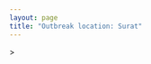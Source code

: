 ```yaml
---
layout: page
title: "Outbreak location: Surat"
---
```

<div id="mapid">
<script src="https://buda-magenta.github.io/hazard_map/load_map.js"></script>
><script>
var marker_outbreak = L.marker([21.170200, 72.831100],{"autoPan": true}).addTo(map); marker_outbreak.bindTooltip("Surat").openTooltip();

var circle_1 = L.circle([19.075990, 72.877393], {"pane": "markerPane", "color": "red", "fill": true, "fillOpacity": 0.2, "fillRule": "evenodd", "lineCap": "round", "lineJoin": "round", "opacity": 1.0, "radius": 282110, "stroke": true, "weight": 2}).addTo(map);
circle_1.bindTooltip("Mumbai<br>rank: 1<br>hazard index: 0.070528")

var circle_2 = L.circle([22.297314, 73.194257], {"pane": "markerPane", "color": "red", "fill": true, "fillOpacity": 0.2, "fillRule": "evenodd", "lineCap": "round", "lineJoin": "round", "opacity": 1.0, "radius": 261703, "stroke": true, "weight": 2}).addTo(map);
circle_2.bindTooltip("Vadodara<br>rank: 2<br>hazard index: 0.065426")

var circle_3 = L.circle([23.021624, 72.579707], {"pane": "markerPane", "color": "red", "fill": true, "fillOpacity": 0.2, "fillRule": "evenodd", "lineCap": "round", "lineJoin": "round", "opacity": 1.0, "radius": 192447, "stroke": true, "weight": 2}).addTo(map);
circle_3.bindTooltip("Ahmedabad<br>rank: 3<br>hazard index: 0.048112")

var circle_4 = L.circle([20.952407, 72.932383], {"pane": "markerPane", "color": "red", "fill": true, "fillOpacity": 0.2, "fillRule": "evenodd", "lineCap": "round", "lineJoin": "round", "opacity": 1.0, "radius": 75423, "stroke": true, "weight": 2}).addTo(map);
circle_4.bindTooltip("Navsari<br>rank: 4<br>hazard index: 0.018856")

var circle_5 = L.circle([20.432402, 73.141172], {"pane": "markerPane", "color": "red", "fill": true, "fillOpacity": 0.2, "fillRule": "evenodd", "lineCap": "round", "lineJoin": "round", "opacity": 1.0, "radius": 61290, "stroke": true, "weight": 2}).addTo(map);
circle_5.bindTooltip("Valsad<br>rank: 5<br>hazard index: 0.015323")

var circle_6 = L.circle([20.843512, 75.525927], {"pane": "markerPane", "color": "red", "fill": true, "fillOpacity": 0.2, "fillRule": "evenodd", "lineCap": "round", "lineJoin": "round", "opacity": 1.0, "radius": 54990, "stroke": true, "weight": 2}).addTo(map);
circle_6.bindTooltip("Jalgaon<br>rank: 6<br>hazard index: 0.013748")

var circle_7 = L.circle([19.439885, 72.880383], {"pane": "markerPane", "color": "red", "fill": true, "fillOpacity": 0.2, "fillRule": "evenodd", "lineCap": "round", "lineJoin": "round", "opacity": 1.0, "radius": 53415, "stroke": true, "weight": 2}).addTo(map);
circle_7.bindTooltip("Vasai<br>rank: 7<br>hazard index: 0.013354")

var circle_8 = L.circle([28.651718, 77.221939], {"pane": "markerPane", "color": "red", "fill": true, "fillOpacity": 0.2, "fillRule": "evenodd", "lineCap": "round", "lineJoin": "round", "opacity": 1.0, "radius": 48737, "stroke": true, "weight": 2}).addTo(map);
circle_8.bindTooltip("Delhi<br>rank: 8<br>hazard index: 0.012184")

var circle_9 = L.circle([21.771884, 72.141645], {"pane": "markerPane", "color": "red", "fill": true, "fillOpacity": 0.2, "fillRule": "evenodd", "lineCap": "round", "lineJoin": "round", "opacity": 1.0, "radius": 35482, "stroke": true, "weight": 2}).addTo(map);
circle_9.bindTooltip("Bhavnagar<br>rank: 9<br>hazard index: 0.008871")

var circle_10 = L.circle([20.011247, 73.790236], {"pane": "markerPane", "color": "red", "fill": true, "fillOpacity": 0.2, "fillRule": "evenodd", "lineCap": "round", "lineJoin": "round", "opacity": 1.0, "radius": 27780, "stroke": true, "weight": 2}).addTo(map);
circle_10.bindTooltip("Nashik<br>rank: 10<br>hazard index: 0.006945")

var circle_11 = L.circle([21.365999, 74.284004], {"pane": "markerPane", "color": "red", "fill": true, "fillOpacity": 0.2, "fillRule": "evenodd", "lineCap": "round", "lineJoin": "round", "opacity": 1.0, "radius": 24364, "stroke": true, "weight": 2}).addTo(map);
circle_11.bindTooltip("Nandurbar<br>rank: 11<br>hazard index: 0.006091")

var circle_12 = L.circle([20.993276, 75.839983], {"pane": "markerPane", "color": "red", "fill": true, "fillOpacity": 0.2, "fillRule": "evenodd", "lineCap": "round", "lineJoin": "round", "opacity": 1.0, "radius": 22623, "stroke": true, "weight": 2}).addTo(map);
circle_12.bindTooltip("Bhusawal<br>rank: 12<br>hazard index: 0.005656")

var circle_13 = L.circle([21.750000, 73.000000], {"pane": "markerPane", "color": "red", "fill": true, "fillOpacity": 0.2, "fillRule": "evenodd", "lineCap": "round", "lineJoin": "round", "opacity": 1.0, "radius": 21935, "stroke": true, "weight": 2}).addTo(map);
circle_13.bindTooltip("Bharuch<br>rank: 13<br>hazard index: 0.005484")

var circle_14 = L.circle([22.689507, 72.871520], {"pane": "markerPane", "color": "red", "fill": true, "fillOpacity": 0.2, "fillRule": "evenodd", "lineCap": "round", "lineJoin": "round", "opacity": 1.0, "radius": 21902, "stroke": true, "weight": 2}).addTo(map);
circle_14.bindTooltip("Nadiad<br>rank: 14<br>hazard index: 0.005476")

var circle_15 = L.circle([22.558499, 72.962563], {"pane": "markerPane", "color": "red", "fill": true, "fillOpacity": 0.2, "fillRule": "evenodd", "lineCap": "round", "lineJoin": "round", "opacity": 1.0, "radius": 20473, "stroke": true, "weight": 2}).addTo(map);
circle_15.bindTooltip("Anand<br>rank: 15<br>hazard index: 0.005118")

var circle_16 = L.circle([19.194329, 72.970178], {"pane": "markerPane", "color": "red", "fill": true, "fillOpacity": 0.2, "fillRule": "evenodd", "lineCap": "round", "lineJoin": "round", "opacity": 1.0, "radius": 15775, "stroke": true, "weight": 2}).addTo(map);
circle_16.bindTooltip("Thane<br>rank: 16<br>hazard index: 0.003944")

var circle_17 = L.circle([23.160894, 79.949770], {"pane": "markerPane", "color": "red", "fill": true, "fillOpacity": 0.2, "fillRule": "evenodd", "lineCap": "round", "lineJoin": "round", "opacity": 1.0, "radius": 12539, "stroke": true, "weight": 2}).addTo(map);
circle_17.bindTooltip("Jabalpur<br>rank: 17<br>hazard index: 0.003135")

var circle_18 = L.circle([22.778500, 73.624516], {"pane": "markerPane", "color": "red", "fill": true, "fillOpacity": 0.2, "fillRule": "evenodd", "lineCap": "round", "lineJoin": "round", "opacity": 1.0, "radius": 12514, "stroke": true, "weight": 2}).addTo(map);
circle_18.bindTooltip("Godhra<br>rank: 18<br>hazard index: 0.003129")

var circle_19 = L.circle([18.521428, 73.854454], {"pane": "markerPane", "color": "red", "fill": true, "fillOpacity": 0.2, "fillRule": "evenodd", "lineCap": "round", "lineJoin": "round", "opacity": 1.0, "radius": 11769, "stroke": true, "weight": 2}).addTo(map);
circle_19.bindTooltip("Pune<br>rank: 19<br>hazard index: 0.002942")

var circle_20 = L.circle([25.438130, 81.833800], {"pane": "markerPane", "color": "red", "fill": true, "fillOpacity": 0.2, "fillRule": "evenodd", "lineCap": "round", "lineJoin": "round", "opacity": 1.0, "radius": 11757, "stroke": true, "weight": 2}).addTo(map);
circle_20.bindTooltip("Allahabad<br>rank: 20<br>hazard index: 0.002939")

var circle_21 = L.circle([26.915458, 75.818982], {"pane": "markerPane", "color": "red", "fill": true, "fillOpacity": 0.2, "fillRule": "evenodd", "lineCap": "round", "lineJoin": "round", "opacity": 1.0, "radius": 11564, "stroke": true, "weight": 2}).addTo(map);
circle_21.bindTooltip("Jaipur<br>rank: 21<br>hazard index: 0.002891")

var circle_22 = L.circle([21.149813, 79.082056], {"pane": "markerPane", "color": "red", "fill": true, "fillOpacity": 0.2, "fillRule": "evenodd", "lineCap": "round", "lineJoin": "round", "opacity": 1.0, "radius": 11449, "stroke": true, "weight": 2}).addTo(map);
circle_22.bindTooltip("Nagpur<br>rank: 22<br>hazard index: 0.002862")

var circle_23 = L.circle([22.541418, 88.357691], {"pane": "markerPane", "color": "red", "fill": true, "fillOpacity": 0.2, "fillRule": "evenodd", "lineCap": "round", "lineJoin": "round", "opacity": 1.0, "radius": 10341, "stroke": true, "weight": 2}).addTo(map);
circle_23.bindTooltip("Kolkata<br>rank: 23<br>hazard index: 0.002585")

var circle_24 = L.circle([25.335649, 83.007629], {"pane": "markerPane", "color": "red", "fill": true, "fillOpacity": 0.2, "fillRule": "evenodd", "lineCap": "round", "lineJoin": "round", "opacity": 1.0, "radius": 9978, "stroke": true, "weight": 2}).addTo(map);
circle_24.bindTooltip("Varanasi<br>rank: 24<br>hazard index: 0.002495")

var circle_25 = L.circle([22.305199, 70.802834], {"pane": "markerPane", "color": "red", "fill": true, "fillOpacity": 0.2, "fillRule": "evenodd", "lineCap": "round", "lineJoin": "round", "opacity": 1.0, "radius": 9841, "stroke": true, "weight": 2}).addTo(map);
circle_25.bindTooltip("Rajkot<br>rank: 25<br>hazard index: 0.002460")

var circle_26 = L.circle([12.979120, 77.591300], {"pane": "markerPane", "color": "red", "fill": true, "fillOpacity": 0.2, "fillRule": "evenodd", "lineCap": "round", "lineJoin": "round", "opacity": 1.0, "radius": 9552, "stroke": true, "weight": 2}).addTo(map);
circle_26.bindTooltip("Bangalore<br>rank: 26<br>hazard index: 0.002388")

var circle_27 = L.circle([22.610318, 73.461706], {"pane": "markerPane", "color": "red", "fill": true, "fillOpacity": 0.2, "fillRule": "evenodd", "lineCap": "round", "lineJoin": "round", "opacity": 1.0, "radius": 9215, "stroke": true, "weight": 2}).addTo(map);
circle_27.bindTooltip("Kalol<br>rank: 27<br>hazard index: 0.002304")

var circle_28 = L.circle([22.720362, 75.868200], {"pane": "markerPane", "color": "red", "fill": true, "fillOpacity": 0.2, "fillRule": "evenodd", "lineCap": "round", "lineJoin": "round", "opacity": 1.0, "radius": 9038, "stroke": true, "weight": 2}).addTo(map);
circle_28.bindTooltip("Indore<br>rank: 28<br>hazard index: 0.002260")

var circle_29 = L.circle([17.388786, 78.461065], {"pane": "markerPane", "color": "red", "fill": true, "fillOpacity": 0.2, "fillRule": "evenodd", "lineCap": "round", "lineJoin": "round", "opacity": 1.0, "radius": 8671, "stroke": true, "weight": 2}).addTo(map);
circle_29.bindTooltip("Hyderabad<br>rank: 29<br>hazard index: 0.002168")

var circle_30 = L.circle([22.168600, 71.668500], {"pane": "markerPane", "color": "red", "fill": true, "fillOpacity": 0.2, "fillRule": "evenodd", "lineCap": "round", "lineJoin": "round", "opacity": 1.0, "radius": 7657, "stroke": true, "weight": 2}).addTo(map);
circle_30.bindTooltip("Botad<br>rank: 30<br>hazard index: 0.001914")

var circle_31 = L.circle([25.196826, 76.000893], {"pane": "markerPane", "color": "red", "fill": true, "fillOpacity": 0.2, "fillRule": "evenodd", "lineCap": "round", "lineJoin": "round", "opacity": 1.0, "radius": 5853, "stroke": true, "weight": 2}).addTo(map);
circle_31.bindTooltip("Kota<br>rank: 31<br>hazard index: 0.001463")

var circle_32 = L.circle([20.761862, 77.192172], {"pane": "markerPane", "color": "red", "fill": true, "fillOpacity": 0.2, "fillRule": "evenodd", "lineCap": "round", "lineJoin": "round", "opacity": 1.0, "radius": 5381, "stroke": true, "weight": 2}).addTo(map);
circle_32.bindTooltip("Akola<br>rank: 32<br>hazard index: 0.001345")

var circle_33 = L.circle([13.083694, 80.270186], {"pane": "markerPane", "color": "red", "fill": true, "fillOpacity": 0.2, "fillRule": "evenodd", "lineCap": "round", "lineJoin": "round", "opacity": 1.0, "radius": 4325, "stroke": true, "weight": 2}).addTo(map);
circle_33.bindTooltip("Chennai<br>rank: 33<br>hazard index: 0.001081")

var circle_34 = L.circle([26.296772, 73.035143], {"pane": "markerPane", "color": "red", "fill": true, "fillOpacity": 0.2, "fillRule": "evenodd", "lineCap": "round", "lineJoin": "round", "opacity": 1.0, "radius": 4257, "stroke": true, "weight": 2}).addTo(map);
circle_34.bindTooltip("Jodhpur<br>rank: 34<br>hazard index: 0.001064")

var circle_35 = L.circle([26.460914, 80.321759], {"pane": "markerPane", "color": "red", "fill": true, "fillOpacity": 0.2, "fillRule": "evenodd", "lineCap": "round", "lineJoin": "round", "opacity": 1.0, "radius": 4054, "stroke": true, "weight": 2}).addTo(map);
circle_35.bindTooltip("Kanpur<br>rank: 35<br>hazard index: 0.001014")

var circle_36 = L.circle([18.627929, 73.800983], {"pane": "markerPane", "color": "red", "fill": true, "fillOpacity": 0.2, "fillRule": "evenodd", "lineCap": "round", "lineJoin": "round", "opacity": 1.0, "radius": 3955, "stroke": true, "weight": 2}).addTo(map);
circle_36.bindTooltip("Pimpri Chinchwad<br>rank: 36<br>hazard index: 0.000989")

var circle_37 = L.circle([23.480592, 74.917790], {"pane": "markerPane", "color": "red", "fill": true, "fillOpacity": 0.2, "fillRule": "evenodd", "lineCap": "round", "lineJoin": "round", "opacity": 1.0, "radius": 3919, "stroke": true, "weight": 2}).addTo(map);
circle_37.bindTooltip("Ratlam<br>rank: 37<br>hazard index: 0.000980")

var circle_38 = L.circle([15.398403, 73.812918], {"pane": "markerPane", "color": "red", "fill": true, "fillOpacity": 0.2, "fillRule": "evenodd", "lineCap": "round", "lineJoin": "round", "opacity": 1.0, "radius": 3781, "stroke": true, "weight": 2}).addTo(map);
circle_38.bindTooltip("Vasco Da Gama<br>rank: 38<br>hazard index: 0.000945")

var circle_39 = L.circle([21.237947, 81.633683], {"pane": "markerPane", "color": "red", "fill": true, "fillOpacity": 0.2, "fillRule": "evenodd", "lineCap": "round", "lineJoin": "round", "opacity": 1.0, "radius": 3780, "stroke": true, "weight": 2}).addTo(map);
circle_39.bindTooltip("Raipur<br>rank: 39<br>hazard index: 0.000945")

var circle_40 = L.circle([21.154541, 77.644296], {"pane": "markerPane", "color": "red", "fill": true, "fillOpacity": 0.2, "fillRule": "evenodd", "lineCap": "round", "lineJoin": "round", "opacity": 1.0, "radius": 3639, "stroke": true, "weight": 2}).addTo(map);
circle_40.bindTooltip("Amravati<br>rank: 40<br>hazard index: 0.000910")

var circle_41 = L.circle([22.473242, 70.055210], {"pane": "markerPane", "color": "red", "fill": true, "fillOpacity": 0.2, "fillRule": "evenodd", "lineCap": "round", "lineJoin": "round", "opacity": 1.0, "radius": 3324, "stroke": true, "weight": 2}).addTo(map);
circle_41.bindTooltip("Jamnagar<br>rank: 41<br>hazard index: 0.000831")

var circle_42 = L.circle([24.500000, 81.000000], {"pane": "markerPane", "color": "red", "fill": true, "fillOpacity": 0.2, "fillRule": "evenodd", "lineCap": "round", "lineJoin": "round", "opacity": 1.0, "radius": 3294, "stroke": true, "weight": 2}).addTo(map);
circle_42.bindTooltip("Satna<br>rank: 42<br>hazard index: 0.000824")

var circle_43 = L.circle([25.609324, 85.123525], {"pane": "markerPane", "color": "red", "fill": true, "fillOpacity": 0.2, "fillRule": "evenodd", "lineCap": "round", "lineJoin": "round", "opacity": 1.0, "radius": 3068, "stroke": true, "weight": 2}).addTo(map);
circle_43.bindTooltip("Patna<br>rank: 43<br>hazard index: 0.000767")

var circle_44 = L.circle([25.531031, 78.652689], {"pane": "markerPane", "color": "red", "fill": true, "fillOpacity": 0.2, "fillRule": "evenodd", "lineCap": "round", "lineJoin": "round", "opacity": 1.0, "radius": 2940, "stroke": true, "weight": 2}).addTo(map);
circle_44.bindTooltip("Jhansi<br>rank: 44<br>hazard index: 0.000735")

var circle_45 = L.circle([23.666667, 72.500000], {"pane": "markerPane", "color": "red", "fill": true, "fillOpacity": 0.2, "fillRule": "evenodd", "lineCap": "round", "lineJoin": "round", "opacity": 1.0, "radius": 2930, "stroke": true, "weight": 2}).addTo(map);
circle_45.bindTooltip("Mahesana<br>rank: 45<br>hazard index: 0.000733")

var circle_46 = L.circle([26.838100, 80.934600], {"pane": "markerPane", "color": "red", "fill": true, "fillOpacity": 0.2, "fillRule": "evenodd", "lineCap": "round", "lineJoin": "round", "opacity": 1.0, "radius": 2885, "stroke": true, "weight": 2}).addTo(map);
circle_46.bindTooltip("Lucknow<br>rank: 46<br>hazard index: 0.000721")

var circle_47 = L.circle([23.174597, 75.785142], {"pane": "markerPane", "color": "red", "fill": true, "fillOpacity": 0.2, "fillRule": "evenodd", "lineCap": "round", "lineJoin": "round", "opacity": 1.0, "radius": 2858, "stroke": true, "weight": 2}).addTo(map);
circle_47.bindTooltip("Ujjain<br>rank: 47<br>hazard index: 0.000715")

var circle_48 = L.circle([22.750000, 71.666667], {"pane": "markerPane", "color": "red", "fill": true, "fillOpacity": 0.2, "fillRule": "evenodd", "lineCap": "round", "lineJoin": "round", "opacity": 1.0, "radius": 2846, "stroke": true, "weight": 2}).addTo(map);
circle_48.bindTooltip("Surendranagar<br>rank: 48<br>hazard index: 0.000712")

var circle_49 = L.circle([21.977864, 76.568828], {"pane": "markerPane", "color": "red", "fill": true, "fillOpacity": 0.2, "fillRule": "evenodd", "lineCap": "round", "lineJoin": "round", "opacity": 1.0, "radius": 2116, "stroke": true, "weight": 2}).addTo(map);
circle_49.bindTooltip("Khandwa<br>rank: 49<br>hazard index: 0.000529")

var circle_50 = L.circle([23.223288, 72.649227], {"pane": "markerPane", "color": "red", "fill": true, "fillOpacity": 0.2, "fillRule": "evenodd", "lineCap": "round", "lineJoin": "round", "opacity": 1.0, "radius": 2022, "stroke": true, "weight": 2}).addTo(map);
circle_50.bindTooltip("Gandhinagar<br>rank: 50<br>hazard index: 0.000506")

var circle_51 = L.circle([19.877263, 75.339024], {"pane": "markerPane", "color": "red", "fill": true, "fillOpacity": 0.2, "fillRule": "evenodd", "lineCap": "round", "lineJoin": "round", "opacity": 1.0, "radius": 1975, "stroke": true, "weight": 2}).addTo(map);
circle_51.bindTooltip("Aurangabad<br>rank: 51<br>hazard index: 0.000494")

var circle_52 = L.circle([23.071874, 70.131715], {"pane": "markerPane", "color": "red", "fill": true, "fillOpacity": 0.2, "fillRule": "evenodd", "lineCap": "round", "lineJoin": "round", "opacity": 1.0, "radius": 1864, "stroke": true, "weight": 2}).addTo(map);
circle_52.bindTooltip("Gandhidham<br>rank: 52<br>hazard index: 0.000466")

var circle_53 = L.circle([19.261944, 73.194760], {"pane": "markerPane", "color": "red", "fill": true, "fillOpacity": 0.2, "fillRule": "evenodd", "lineCap": "round", "lineJoin": "round", "opacity": 1.0, "radius": 1781, "stroke": true, "weight": 2}).addTo(map);
circle_53.bindTooltip("Ulhas Nagar<br>rank: 53<br>hazard index: 0.000445")

var circle_54 = L.circle([19.295200, 72.854400], {"pane": "markerPane", "color": "red", "fill": true, "fillOpacity": 0.2, "fillRule": "evenodd", "lineCap": "round", "lineJoin": "round", "opacity": 1.0, "radius": 1708, "stroke": true, "weight": 2}).addTo(map);
circle_54.bindTooltip("Mira-Bhayandar<br>rank: 54<br>hazard index: 0.000427")

var circle_55 = L.circle([24.578721, 73.686257], {"pane": "markerPane", "color": "red", "fill": true, "fillOpacity": 0.2, "fillRule": "evenodd", "lineCap": "round", "lineJoin": "round", "opacity": 1.0, "radius": 1686, "stroke": true, "weight": 2}).addTo(map);
circle_55.bindTooltip("Udaipur<br>rank: 55<br>hazard index: 0.000422")

var circle_56 = L.circle([27.175255, 78.009816], {"pane": "markerPane", "color": "red", "fill": true, "fillOpacity": 0.2, "fillRule": "evenodd", "lineCap": "round", "lineJoin": "round", "opacity": 1.0, "radius": 1594, "stroke": true, "weight": 2}).addTo(map);
circle_56.bindTooltip("Agra<br>rank: 56<br>hazard index: 0.000399")

var circle_57 = L.circle([21.145629, 80.268387], {"pane": "markerPane", "color": "red", "fill": true, "fillOpacity": 0.2, "fillRule": "evenodd", "lineCap": "round", "lineJoin": "round", "opacity": 1.0, "radius": 1561, "stroke": true, "weight": 2}).addTo(map);
circle_57.bindTooltip("Gondiya<br>rank: 57<br>hazard index: 0.000390")

var circle_58 = L.circle([16.508759, 80.618510], {"pane": "markerPane", "color": "red", "fill": true, "fillOpacity": 0.2, "fillRule": "evenodd", "lineCap": "round", "lineJoin": "round", "opacity": 1.0, "radius": 1556, "stroke": true, "weight": 2}).addTo(map);
circle_58.bindTooltip("Vijayawada<br>rank: 58<br>hazard index: 0.000389")

var circle_59 = L.circle([24.935635, 82.647701], {"pane": "markerPane", "color": "red", "fill": true, "fillOpacity": 0.2, "fillRule": "evenodd", "lineCap": "round", "lineJoin": "round", "opacity": 1.0, "radius": 1486, "stroke": true, "weight": 2}).addTo(map);
circle_59.bindTooltip("Mirzapur<br>rank: 59<br>hazard index: 0.000372")

var circle_60 = L.circle([25.954628, 83.647350], {"pane": "markerPane", "color": "red", "fill": true, "fillOpacity": 0.2, "fillRule": "evenodd", "lineCap": "round", "lineJoin": "round", "opacity": 1.0, "radius": 1482, "stroke": true, "weight": 2}).addTo(map);
circle_60.bindTooltip("Maunath Bhanjan<br>rank: 60<br>hazard index: 0.000371")

var circle_61 = L.circle([17.636129, 74.298278], {"pane": "markerPane", "color": "red", "fill": true, "fillOpacity": 0.2, "fillRule": "evenodd", "lineCap": "round", "lineJoin": "round", "opacity": 1.0, "radius": 1467, "stroke": true, "weight": 2}).addTo(map);
circle_61.bindTooltip("Satara<br>rank: 61<br>hazard index: 0.000367")

var circle_62 = L.circle([26.269721, 82.994425], {"pane": "markerPane", "color": "red", "fill": true, "fillOpacity": 0.2, "fillRule": "evenodd", "lineCap": "round", "lineJoin": "round", "opacity": 1.0, "radius": 1389, "stroke": true, "weight": 2}).addTo(map);
circle_62.bindTooltip("Burhanpur<br>rank: 62<br>hazard index: 0.000347")

var circle_63 = L.circle([19.362531, 73.078475], {"pane": "markerPane", "color": "red", "fill": true, "fillOpacity": 0.2, "fillRule": "evenodd", "lineCap": "round", "lineJoin": "round", "opacity": 1.0, "radius": 1365, "stroke": true, "weight": 2}).addTo(map);
circle_63.bindTooltip("Bhiwandi<br>rank: 63<br>hazard index: 0.000341")

var circle_64 = L.circle([12.869810, 74.843008], {"pane": "markerPane", "color": "red", "fill": true, "fillOpacity": 0.2, "fillRule": "evenodd", "lineCap": "round", "lineJoin": "round", "opacity": 1.0, "radius": 1354, "stroke": true, "weight": 2}).addTo(map);
circle_64.bindTooltip("Mangalore<br>rank: 64<br>hazard index: 0.000339")

var circle_65 = L.circle([25.773344, 84.784977], {"pane": "markerPane", "color": "red", "fill": true, "fillOpacity": 0.2, "fillRule": "evenodd", "lineCap": "round", "lineJoin": "round", "opacity": 1.0, "radius": 1234, "stroke": true, "weight": 2}).addTo(map);
circle_65.bindTooltip("Chapra<br>rank: 65<br>hazard index: 0.000309")

var circle_66 = L.circle([28.015929, 73.317137], {"pane": "markerPane", "color": "red", "fill": true, "fillOpacity": 0.2, "fillRule": "evenodd", "lineCap": "round", "lineJoin": "round", "opacity": 1.0, "radius": 1228, "stroke": true, "weight": 2}).addTo(map);
circle_66.bindTooltip("Bikaner<br>rank: 66<br>hazard index: 0.000307")

var circle_67 = L.circle([23.000000, 76.166667], {"pane": "markerPane", "color": "red", "fill": true, "fillOpacity": 0.2, "fillRule": "evenodd", "lineCap": "round", "lineJoin": "round", "opacity": 1.0, "radius": 1220, "stroke": true, "weight": 2}).addTo(map);
circle_67.bindTooltip("Dewas<br>rank: 67<br>hazard index: 0.000305")

var circle_68 = L.circle([28.402979, 77.310384], {"pane": "markerPane", "color": "red", "fill": true, "fillOpacity": 0.2, "fillRule": "evenodd", "lineCap": "round", "lineJoin": "round", "opacity": 1.0, "radius": 1204, "stroke": true, "weight": 2}).addTo(map);
circle_68.bindTooltip("Faridabad<br>rank: 68<br>hazard index: 0.000301")

var circle_69 = L.circle([23.774057, 71.683735], {"pane": "markerPane", "color": "red", "fill": true, "fillOpacity": 0.2, "fillRule": "evenodd", "lineCap": "round", "lineJoin": "round", "opacity": 1.0, "radius": 1176, "stroke": true, "weight": 2}).addTo(map);
circle_69.bindTooltip("Patan<br>rank: 69<br>hazard index: 0.000294")

var circle_70 = L.circle([20.266777, 85.843559], {"pane": "markerPane", "color": "red", "fill": true, "fillOpacity": 0.2, "fillRule": "evenodd", "lineCap": "round", "lineJoin": "round", "opacity": 1.0, "radius": 1167, "stroke": true, "weight": 2}).addTo(map);
circle_70.bindTooltip("Bhubaneswar<br>rank: 70<br>hazard index: 0.000292")

var circle_71 = L.circle([24.170979, 72.436638], {"pane": "markerPane", "color": "red", "fill": true, "fillOpacity": 0.2, "fillRule": "evenodd", "lineCap": "round", "lineJoin": "round", "opacity": 1.0, "radius": 1119, "stroke": true, "weight": 2}).addTo(map);
circle_71.bindTooltip("Palanpur<br>rank: 71<br>hazard index: 0.000280")

var circle_72 = L.circle([26.469100, 74.639000], {"pane": "markerPane", "color": "red", "fill": true, "fillOpacity": 0.2, "fillRule": "evenodd", "lineCap": "round", "lineJoin": "round", "opacity": 1.0, "radius": 1068, "stroke": true, "weight": 2}).addTo(map);
circle_72.bindTooltip("Ajmer<br>rank: 72<br>hazard index: 0.000267")

var circle_73 = L.circle([19.143607, 73.295535], {"pane": "markerPane", "color": "red", "fill": true, "fillOpacity": 0.2, "fillRule": "evenodd", "lineCap": "round", "lineJoin": "round", "opacity": 1.0, "radius": 1035, "stroke": true, "weight": 2}).addTo(map);
circle_73.bindTooltip("Ambarnath<br>rank: 73<br>hazard index: 0.000259")

var circle_74 = L.circle([21.199035, 81.397955], {"pane": "markerPane", "color": "red", "fill": true, "fillOpacity": 0.2, "fillRule": "evenodd", "lineCap": "round", "lineJoin": "round", "opacity": 1.0, "radius": 1005, "stroke": true, "weight": 2}).addTo(map);
circle_74.bindTooltip("Durg<br>rank: 74<br>hazard index: 0.000251")

var circle_75 = L.circle([19.290314, 76.602903], {"pane": "markerPane", "color": "red", "fill": true, "fillOpacity": 0.2, "fillRule": "evenodd", "lineCap": "round", "lineJoin": "round", "opacity": 1.0, "radius": 975, "stroke": true, "weight": 2}).addTo(map);
circle_75.bindTooltip("Parbhani<br>rank: 75<br>hazard index: 0.000244")

var circle_76 = L.circle([27.209822, 79.048137], {"pane": "markerPane", "color": "red", "fill": true, "fillOpacity": 0.2, "fillRule": "evenodd", "lineCap": "round", "lineJoin": "round", "opacity": 1.0, "radius": 957, "stroke": true, "weight": 2}).addTo(map);
circle_76.bindTooltip("Mainpuri<br>rank: 76<br>hazard index: 0.000239")

var circle_77 = L.circle([23.587548, 75.675679], {"pane": "markerPane", "color": "red", "fill": true, "fillOpacity": 0.2, "fillRule": "evenodd", "lineCap": "round", "lineJoin": "round", "opacity": 1.0, "radius": 913, "stroke": true, "weight": 2}).addTo(map);
circle_77.bindTooltip("Nagda<br>rank: 77<br>hazard index: 0.000228")

var circle_78 = L.circle([25.795593, 82.488341], {"pane": "markerPane", "color": "red", "fill": true, "fillOpacity": 0.2, "fillRule": "evenodd", "lineCap": "round", "lineJoin": "round", "opacity": 1.0, "radius": 896, "stroke": true, "weight": 2}).addTo(map);
circle_78.bindTooltip("Jaunpur<br>rank: 78<br>hazard index: 0.000224")

var circle_79 = L.circle([17.980609, 79.598212], {"pane": "markerPane", "color": "red", "fill": true, "fillOpacity": 0.2, "fillRule": "evenodd", "lineCap": "round", "lineJoin": "round", "opacity": 1.0, "radius": 893, "stroke": true, "weight": 2}).addTo(map);
circle_79.bindTooltip("Warangal<br>rank: 79<br>hazard index: 0.000223")

var circle_80 = L.circle([23.258486, 77.401989], {"pane": "markerPane", "color": "red", "fill": true, "fillOpacity": 0.2, "fillRule": "evenodd", "lineCap": "round", "lineJoin": "round", "opacity": 1.0, "radius": 889, "stroke": true, "weight": 2}).addTo(map);
circle_80.bindTooltip("Bhopal<br>rank: 80<br>hazard index: 0.000222")

var circle_81 = L.circle([9.931308, 76.267414], {"pane": "markerPane", "color": "red", "fill": true, "fillOpacity": 0.2, "fillRule": "evenodd", "lineCap": "round", "lineJoin": "round", "opacity": 1.0, "radius": 845, "stroke": true, "weight": 2}).addTo(map);
circle_81.bindTooltip("Kochi<br>rank: 81<br>hazard index: 0.000211")

var circle_82 = L.circle([26.203725, 78.157363], {"pane": "markerPane", "color": "red", "fill": true, "fillOpacity": 0.2, "fillRule": "evenodd", "lineCap": "round", "lineJoin": "round", "opacity": 1.0, "radius": 842, "stroke": true, "weight": 2}).addTo(map);
circle_82.bindTooltip("Gwalior<br>rank: 82<br>hazard index: 0.000211")

var circle_83 = L.circle([19.169335, 77.311013], {"pane": "markerPane", "color": "red", "fill": true, "fillOpacity": 0.2, "fillRule": "evenodd", "lineCap": "round", "lineJoin": "round", "opacity": 1.0, "radius": 826, "stroke": true, "weight": 2}).addTo(map);
circle_83.bindTooltip("Nanded Waghala<br>rank: 83<br>hazard index: 0.000207")

var circle_84 = L.circle([20.030976, 79.358139], {"pane": "markerPane", "color": "red", "fill": true, "fillOpacity": 0.2, "fillRule": "evenodd", "lineCap": "round", "lineJoin": "round", "opacity": 1.0, "radius": 798, "stroke": true, "weight": 2}).addTo(map);
circle_84.bindTooltip("Chandrapur<br>rank: 84<br>hazard index: 0.000200")

var circle_85 = L.circle([20.259399, 76.976203], {"pane": "markerPane", "color": "red", "fill": true, "fillOpacity": 0.2, "fillRule": "evenodd", "lineCap": "round", "lineJoin": "round", "opacity": 1.0, "radius": 789, "stroke": true, "weight": 2}).addTo(map);
circle_85.bindTooltip("Malegaon<br>rank: 85<br>hazard index: 0.000197")

var circle_86 = L.circle([8.576971, 77.050125], {"pane": "markerPane", "color": "red", "fill": true, "fillOpacity": 0.2, "fillRule": "evenodd", "lineCap": "round", "lineJoin": "round", "opacity": 1.0, "radius": 783, "stroke": true, "weight": 2}).addTo(map);
circle_86.bindTooltip("Thiruvananthapuram<br>rank: 86<br>hazard index: 0.000196")

var circle_87 = L.circle([25.604091, 73.415609], {"pane": "markerPane", "color": "red", "fill": true, "fillOpacity": 0.2, "fillRule": "evenodd", "lineCap": "round", "lineJoin": "round", "opacity": 1.0, "radius": 761, "stroke": true, "weight": 2}).addTo(map);
circle_87.bindTooltip("Pali<br>rank: 87<br>hazard index: 0.000190")

var circle_88 = L.circle([29.000653, 77.768229], {"pane": "markerPane", "color": "red", "fill": true, "fillOpacity": 0.2, "fillRule": "evenodd", "lineCap": "round", "lineJoin": "round", "opacity": 1.0, "radius": 760, "stroke": true, "weight": 2}).addTo(map);
circle_88.bindTooltip("Meerut<br>rank: 88<br>hazard index: 0.000190")

var circle_89 = L.circle([17.723128, 83.301284], {"pane": "markerPane", "color": "red", "fill": true, "fillOpacity": 0.2, "fillRule": "evenodd", "lineCap": "round", "lineJoin": "round", "opacity": 1.0, "radius": 733, "stroke": true, "weight": 2}).addTo(map);
circle_89.bindTooltip("Visakhapatnam<br>rank: 89<br>hazard index: 0.000183")

var circle_90 = L.circle([27.633333, 77.583333], {"pane": "markerPane", "color": "red", "fill": true, "fillOpacity": 0.2, "fillRule": "evenodd", "lineCap": "round", "lineJoin": "round", "opacity": 1.0, "radius": 733, "stroke": true, "weight": 2}).addTo(map);
circle_90.bindTooltip("Mathura<br>rank: 90<br>hazard index: 0.000183")

var circle_91 = L.circle([28.428262, 77.002700], {"pane": "markerPane", "color": "red", "fill": true, "fillOpacity": 0.2, "fillRule": "evenodd", "lineCap": "round", "lineJoin": "round", "opacity": 1.0, "radius": 688, "stroke": true, "weight": 2}).addTo(map);
circle_91.bindTooltip("Gurgaon<br>rank: 91<br>hazard index: 0.000172")

var circle_92 = L.circle([17.849907, 75.276320], {"pane": "markerPane", "color": "red", "fill": true, "fillOpacity": 0.2, "fillRule": "evenodd", "lineCap": "round", "lineJoin": "round", "opacity": 1.0, "radius": 682, "stroke": true, "weight": 2}).addTo(map);
circle_92.bindTooltip("Solapur<br>rank: 92<br>hazard index: 0.000171")

var circle_93 = L.circle([11.258608, 75.778874], {"pane": "markerPane", "color": "red", "fill": true, "fillOpacity": 0.2, "fillRule": "evenodd", "lineCap": "round", "lineJoin": "round", "opacity": 1.0, "radius": 673, "stroke": true, "weight": 2}).addTo(map);
circle_93.bindTooltip("Kozhikode<br>rank: 93<br>hazard index: 0.000168")

var circle_94 = L.circle([25.623457, 84.596839], {"pane": "markerPane", "color": "red", "fill": true, "fillOpacity": 0.2, "fillRule": "evenodd", "lineCap": "round", "lineJoin": "round", "opacity": 1.0, "radius": 656, "stroke": true, "weight": 2}).addTo(map);
circle_94.bindTooltip("Arrah<br>rank: 94<br>hazard index: 0.000164")

var circle_95 = L.circle([30.909016, 75.851601], {"pane": "markerPane", "color": "red", "fill": true, "fillOpacity": 0.2, "fillRule": "evenodd", "lineCap": "round", "lineJoin": "round", "opacity": 1.0, "radius": 655, "stroke": true, "weight": 2}).addTo(map);
circle_95.bindTooltip("Ludhiana<br>rank: 95<br>hazard index: 0.000164")

var circle_96 = L.circle([23.247245, 69.668339], {"pane": "markerPane", "color": "red", "fill": true, "fillOpacity": 0.2, "fillRule": "evenodd", "lineCap": "round", "lineJoin": "round", "opacity": 1.0, "radius": 647, "stroke": true, "weight": 2}).addTo(map);
circle_96.bindTooltip("Bhuj<br>rank: 96<br>hazard index: 0.000162")

var circle_97 = L.circle([25.877933, 84.119959], {"pane": "markerPane", "color": "red", "fill": true, "fillOpacity": 0.2, "fillRule": "evenodd", "lineCap": "round", "lineJoin": "round", "opacity": 1.0, "radius": 638, "stroke": true, "weight": 2}).addTo(map);
circle_97.bindTooltip("Ballia<br>rank: 97<br>hazard index: 0.000160")

var circle_98 = L.circle([24.268349, 72.204387], {"pane": "markerPane", "color": "red", "fill": true, "fillOpacity": 0.2, "fillRule": "evenodd", "lineCap": "round", "lineJoin": "round", "opacity": 1.0, "radius": 621, "stroke": true, "weight": 2}).addTo(map);
circle_98.bindTooltip("Deesa<br>rank: 98<br>hazard index: 0.000155")

var circle_99 = L.circle([26.671329, 83.364583], {"pane": "markerPane", "color": "red", "fill": true, "fillOpacity": 0.2, "fillRule": "evenodd", "lineCap": "round", "lineJoin": "round", "opacity": 1.0, "radius": 615, "stroke": true, "weight": 2}).addTo(map);
circle_99.bindTooltip("Gorakhpur<br>rank: 99<br>hazard index: 0.000154")

var circle_100 = L.circle([20.825623, 78.613146], {"pane": "markerPane", "color": "red", "fill": true, "fillOpacity": 0.2, "fillRule": "evenodd", "lineCap": "round", "lineJoin": "round", "opacity": 1.0, "radius": 603, "stroke": true, "weight": 2}).addTo(map);
circle_100.bindTooltip("Wardha<br>rank: 100<br>hazard index: 0.000151")
</script>
</div>